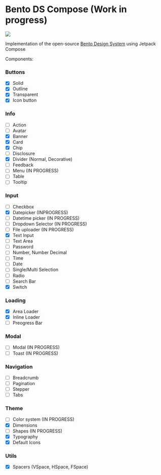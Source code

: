 # Bento DS Compose (Work in progress)

[![](https://jitpack.io/v/Kaizer22/bento-ds-compose.svg)](https://jitpack.io/#Kaizer22/bento-ds-compose)

Implementation of the open-source [Bento Design System](https://www.bento-ds.com/) using Jetpack Compose

Components:

### Buttons
- [x] Solid
- [x] Outline
- [x] Transparent
- [x] Icon button  

### Info
- [ ] Action
- [ ] Avatar
- [x] Banner
- [x] Card
- [x] Chip
- [ ] Disclosure
- [x] Divider (Normal, Decorative)
- [ ] Feedback
- [ ] Menu (IN PROGRESS)
- [ ] Table
- [ ] Tooltip

### Input
- [ ] Checkbox
- [x] Datepicker (INPROGRESS)
- [ ] Datetime picker (IN PROGRESS)
- [ ] Dropdown Selector (IN PROGRESS)
- [ ] File uploader (IN PROGRESS)
- [x] Text Input
- [ ] Text Area
- [ ] Password
- [ ] Number, Number Decimal
- [ ] Time
- [ ] Date
- [ ] Single/Multi Selection
- [ ] Radio
- [ ] Search Bar
- [x] Switch

### Loading
- [x] Area Loader
- [x] Inline Loader
- [ ] Preogress Bar
### Modal
- [ ] Modal (IN PROGRESS)
- [ ] Toast (IN PROGRESS)
### Navigation
- [ ] Breadcrumb
- [ ] Pagination
- [ ] Stepper
- [ ] Tabs
### Theme
 - [ ] Color system (IN PROGRESS)
 - [x] Dimensions
 - [ ] Shapes (IN PROGRESS)
 - [x] Typography
 - [x] Default Icons
### Utils
- [x] Spacers (VSpace, HSpace, FSpace)
